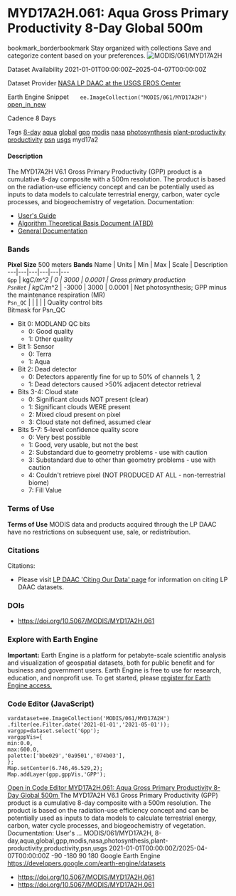  
#  MYD17A2H.061: Aqua Gross Primary Productivity 8-Day Global 500m 
bookmark_borderbookmark Stay organized with collections  Save and categorize content based on your preferences. 
![MODIS/061/MYD17A2H](https://developers.google.com/earth-engine/datasets/images/MODIS/MODIS_061_MYD17A2H_sample.png) 

Dataset Availability
    2021-01-01T00:00:00Z–2025-04-07T00:00:00Z 

Dataset Provider
     [ NASA LP DAAC at the USGS EROS Center ](https://doi.org/10.5067/MODIS/MYD17A2H.061) 

Earth Engine Snippet
     `    ee.ImageCollection("MODIS/061/MYD17A2H")   ` [ open_in_new ](https://code.earthengine.google.com/?scriptPath=Examples:Datasets/MODIS/MODIS_061_MYD17A2H) 

Cadence
    8 Days 

Tags
     [8-day](https://developers.google.com/earth-engine/datasets/tags/8-day) [aqua](https://developers.google.com/earth-engine/datasets/tags/aqua) [global](https://developers.google.com/earth-engine/datasets/tags/global) [gpp](https://developers.google.com/earth-engine/datasets/tags/gpp) [modis](https://developers.google.com/earth-engine/datasets/tags/modis) [nasa](https://developers.google.com/earth-engine/datasets/tags/nasa) [photosynthesis](https://developers.google.com/earth-engine/datasets/tags/photosynthesis) [plant-productivity](https://developers.google.com/earth-engine/datasets/tags/plant-productivity) [productivity](https://developers.google.com/earth-engine/datasets/tags/productivity) [psn](https://developers.google.com/earth-engine/datasets/tags/psn) [usgs](https://developers.google.com/earth-engine/datasets/tags/usgs)
myd17a2
#### Description
The MYD17A2H V6.1 Gross Primary Productivity (GPP) product is a cumulative 8-day composite with a 500m resolution. The product is based on the radiation-use efficiency concept and can be potentially used as inputs to data models to calculate terrestrial energy, carbon, water cycle processes, and biogeochemistry of vegetation.
Documentation:
  * [User's Guide](https://lpdaac.usgs.gov/documents/972/MOD17_User_Guide_V61.pdf)
  * [Algorithm Theoretical Basis Document (ATBD)](https://lpdaac.usgs.gov/documents/95/MOD17_ATBD.pdf)
  * [General Documentation](https://ladsweb.modaps.eosdis.nasa.gov/filespec/MODIS/6/MYD17A2H)


### Bands
**Pixel Size** 500 meters 
**Bands**
Name | Units | Min | Max | Scale | Description  
---|---|---|---|---|---  
`Gpp` | kg*C/m^2 |  0  |  3000  | 0.0001 | Gross primary production  
`PsnNet` | kg*C/m^2 |  -3000  |  3000  | 0.0001 | Net photosynthesis; GPP minus the maintenance respiration (MR)  
`Psn_QC` |  |  |  |  | Quality control bits  
Bitmask for Psn_QC
  * Bit 0: MODLAND QC bits 
    * 0: Good quality
    * 1: Other quality
  * Bit 1: Sensor 
    * 0: Terra
    * 1: Aqua
  * Bit 2: Dead detector 
    * 0: Detectors apparently fine for up to 50% of channels 1, 2
    * 1: Dead detectors caused >50% adjacent detector retrieval
  * Bits 3-4: Cloud state 
    * 0: Significant clouds NOT present (clear)
    * 1: Significant clouds WERE present
    * 2: Mixed cloud present on pixel
    * 3: Cloud state not defined, assumed clear
  * Bits 5-7: 5-level confidence quality score 
    * 0: Very best possible
    * 1: Good, very usable, but not the best
    * 2: Substandard due to geometry problems - use with caution
    * 3: Substandard due to other than geometry problems - use with caution
    * 4: Couldn't retrieve pixel (NOT PRODUCED AT ALL - non-terrestrial biome)
    * 7: Fill Value

  
### Terms of Use
**Terms of Use**
MODIS data and products acquired through the LP DAAC have no restrictions on subsequent use, sale, or redistribution.
### Citations
Citations:
  * Please visit [LP DAAC 'Citing Our Data' page](https://lpdaac.usgs.gov/citing_our_data) for information on citing LP DAAC datasets.


### DOIs
  * [ https://doi.org/10.5067/MODIS/MYD17A2H.061 ](https://doi.org/10.5067/MODIS/MYD17A2H.061)


### Explore with Earth Engine
**Important:** Earth Engine is a platform for petabyte-scale scientific analysis and visualization of geospatial datasets, both for public benefit and for business and government users. Earth Engine is free to use for research, education, and nonprofit use. To get started, please [register for Earth Engine access.](https://console.cloud.google.com/earth-engine)
### Code Editor (JavaScript)
```
vardataset=ee.ImageCollection('MODIS/061/MYD17A2H')
.filter(ee.Filter.date('2021-01-01','2021-05-01'));
vargpp=dataset.select('Gpp');
vargppVis={
min:0.0,
max:600.0,
palette:['bbe029','0a9501','074b03'],
};
Map.setCenter(6.746,46.529,2);
Map.addLayer(gpp,gppVis,'GPP');
```
[ Open in Code Editor ](https://code.earthengine.google.com/?scriptPath=Examples:Datasets/MODIS/MODIS_061_MYD17A2H)
[ MYD17A2H.061: Aqua Gross Primary Productivity 8-Day Global 500m ](https://developers.google.com/earth-engine/datasets/catalog/MODIS_061_MYD17A2H)
The MYD17A2H V6.1 Gross Primary Productivity (GPP) product is a cumulative 8-day composite with a 500m resolution. The product is based on the radiation-use efficiency concept and can be potentially used as inputs to data models to calculate terrestrial energy, carbon, water cycle processes, and biogeochemistry of vegetation. Documentation: User's …
MODIS/061/MYD17A2H, 8-day,aqua,global,gpp,modis,nasa,photosynthesis,plant-productivity,productivity,psn,usgs 
2021-01-01T00:00:00Z/2025-04-07T00:00:00Z
-90 -180 90 180 
Google Earth Engine
https://developers.google.com/earth-engine/datasets
  * [ https://doi.org/10.5067/MODIS/MYD17A2H.061 ](https://doi.org/https://doi.org/10.5067/MODIS/MYD17A2H.061)
  * [ https://doi.org/10.5067/MODIS/MYD17A2H.061 ](https://doi.org/https://developers.google.com/earth-engine/datasets/catalog/MODIS_061_MYD17A2H)


